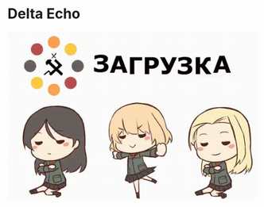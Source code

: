 # Delta Echo

<!--## Social Media-->
<p align="center">
  <img src="https://github.com/Katyusha47/addons/blob/main/trast.gif" width="500" />
</p>

<!--[<img src='https://cdn.jsdelivr.net/npm/simple-icons@3.0.1/icons/github.svg' alt='github' height='40' align='center'>](https://github.com/Katyusha47)  [<img src='https://cdn.jsdelivr.net/npm/simple-icons@3.0.1/icons/facebook.svg' alt='facebook' height='40' align='center'>](https://www.facebook.com/100073110110500)  
-->
